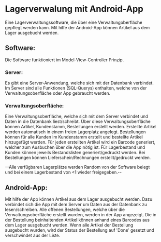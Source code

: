 # Lagerverwalung mit Android-App
Eine Lagerverwaltungssoftware, die über eine Verwaltungoberfläche gepflegt werden kann. Mit hilfe der Android-App können Artikel aus dem Lager ausgebucht werden.

## Software:
Die Software funktioniert im Model-View-Controller Prinzip.
### Server:
Es gibt eine Server-Anwendung, welche sich mit der Datenbank verbindet.
Im Server sind alle Funktionen (SQL-Querys) enthalten, welche von der Verwaltungsoberfläche oder App gebraucht werden.

### Verwaltungsoberfläche:
Eine Verwaltungsoberfläche, welche sich mit dem Server verbindet und Daten in die Datenbank liest/schreibt. Über diese Verwaltungsoberfläche können Artikel, Kundenstamm, Bestellungen erstellt werden. 
Erstellte Artikel werden automatisch in einem freien Lagerplatz angelegt. Bestellungen können für alle Kunden im Kundenstamm erstellt und bestellte Artikel hinzugefügt werden.
Für jeden erstellten Artikel wird ein Barcode generiert, welcher zum Ausbuchen über die App nötig ist.
Für Lagerbestand und Kunden können jeweils Bestandslisten generiert/gedruckt werden. 
Bei Bestellungen können Lieferschein/Rechnungen erstellt/gedruckt werden.

--Alle verfügbaren Lagerplätze werden Random von der Software belegt und bei einem Lagerbestand von <1 wieder freigegeben.--

## Android-App:
Mit hilfe der App können Artikel aus dem Lager ausgebucht werden. Dazu verbindet sich die App mit dem Server um Daten aus der Datenbank zu lesen/schreiben.
Alle offenen Bestellungen, welche über die Verwaltungsoberfläche erstellt wurden, werden in der App angezeigt. 
Die in der Bestellung beinhaltenden Artikel können anhand eines Barcodes aus dem Lager ausgebucht werden.
Wenn alle Artikel der Bestellung ausgebucht wurden, wird der Status der Bestellung auf 'Done' gesetzt und verschwindet aus der Liste.